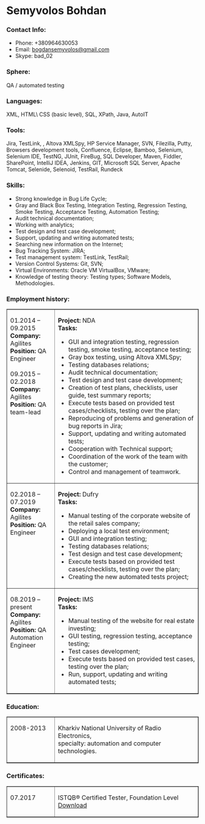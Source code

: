 # Semyvolos Bohdan

### Contact Info:
 * Phone: 	+380964630053
 * Email: 	bogdansemyvolos@gmail.com
 * Skype: 	bad_02
 
### Sphere: 
 QA / automated testing
 
### Languages:
 XML, HTML\ CSS (basic level), SQL, XPath, Java, AutoIT
 
### Tools:
 Jira, TestLink, , Altova XMLSpy, HP Service Manager, SVN, Filezilla, Putty, Browsers development tools, Confluence,  Eclipse, Bamboo, Selenium, Selenium IDE, TestNG, JUnit, FireBug, SQL Developer, Maven, Fiddler, SharePoint, IntelliJ IDEA, Jenkins, GIT, Microsoft SQL Server, Apache Tomcat, Selenide, Selenoid, TestRail, Rundeck
 
### Skills:
 * Strong knowledge in Bug Life Cycle;
 * Gray and Black Box Testing, Integration Testing, Regression Testing, Smoke Testing, Acceptance Testing, Automation Testing;
 * Audit technical documentation;
 * Working with analytics;
 * Test design and test case development;
 * Support, updating and writing automated tests;
 * Searching new information on the Internet;
 * Bug Tracking System: JIRA;
 * Test management system: ТestLink, TestRail; 
 * Version Control Systems: Git, SVN;
 * Virtual Environments: Oracle VM VirtualBox, VMware;
 * Knowledge of testing theory: Testing types; Software Models, Methodologies.
 
### Employment history:
<table width="100%" border="1" cellspacing="0" cellpadding="5">
    <tbody>
        <tr>
            <td valign="top" width="25%">
                <p>
                    01.2014 – 09.2015<br>
                    <strong>Company:</strong> Agilites<br>
                    <strong>Position:</strong> QA Engineer<br><br>
                    09.2015 – 02.2018<br>
                    <strong>Company:</strong> Agilites<br>
                    <strong>Position:</strong> QA team-lead<br>
                </p>
            </td>
            <td valign="top" width="75%">
                <p>
                    <strong>Project:</strong> NDA<br>
                    <strong>Tasks:</strong>
                </p>    
                    <ul>
                        <li>GUI and integration testing, regression testing, smoke testing, acceptance testing;</li>
                        <li>Gray box testing, using Altova XMLSpy;</li>
                        <li>Testing databases relations;</li>
                        <li>Audit technical documentation;</li>
                        <li>Test design and test case development;</li>
                        <li>Creation of test plans, checklists, user guide, test summary reports;</li>
                        <li>Execute tests based on provided test cases/checklists, testing over the plan;</li>
                        <li>Reproducing of problems and generation of bug reports in Jira;</li>
                        <li>Support, updating and writing automated tests;</li>
                        <li>Cooperation  with Technical support;</li>
                        <li>Coordination of the work of the team with the customer;</li>
                        <li>Control and management of teamwork.</li>
                    </ul>
            </td>
        </tr>
        <tr>
            <td valign="top" width="25%">
                <p>
                    02.2018 – 07.2019<br>
                    <strong>Company:</strong> Agilites<br>
                    <strong>Position:</strong> QA Engineer<br><br>
                </p>
            </td>
            <td valign="top" width="75%">
                <p>
                    <strong>Project:</strong> Dufry<br>
                    <strong>Tasks:</strong>
                </p>   
                    <ul>
                        <li>Manual testing of the corporate website of the retail sales company;</li>
                        <li>Deploying a local test environment;</li>
                        <li>GUI and integration testing;</li>
                        <li>Testing databases relations;</li>
                        <li>Test design and test case development;</li>
                        <li>Execute tests based on provided test cases/checklists, testing over the plan;</li>
                        <li>Creating the new automated tests project;</li>
                    </ul>
            </td>
        </tr>
        <tr>
            <td valign="top" width="25%">
                <p>
                    08.2019 – present<br>
                    <strong>Company:</strong> Agilites<br>
                    <strong>Position:</strong> QA Automation Engineer<br><br>
                </p>
            </td>
            <td valign="top" width="75%">
                <p>
                    <strong>Project:</strong> IMS<br>
                    <strong>Tasks:</strong>
                </p>    
                    <ul>
                        <li>Manual testing of the website for real estate investing;</li>
                        <li>GUI testing, regression testing, acceptance testing;</li>
                        <li>Test cases development;</li>
                        <li>Execute tests based on provided test cases, testing over the plan;</li>
                        <li>Run, support, updating and writing automated tests;</li>
                    </ul>
            </td>
        </tr>
    </tbody>
</table>

### Education:
<table width="100%" border="1" cellspacing="0" cellpadding="5">
    <tbody>
        <tr>
            <td valign="top" width="25%">
                <p>
                    2008-2013
                </p>
            </td>
            <td valign="top" width="75%">
                <p>
                    Kharkiv National University of Radio Electronics,<br> 
                    specialty: automation and computer technologies.
                </p>
            </td>
        </tr>
    </tbody>
</table>

### Certificates:
<table width="100%" border="1" cellspacing="0" cellpadding="5">
    <tbody>
        <tr>
            <td valign="top" width="25%">
                <p>
                    07.2017
                </p>
            </td>
            <td valign="top" width="75%">
                <p>
                    ISTQB® Certified Tester, Foundation Level
                    <a href="https://zertdb.isqi.org/en/download/index/token/J6a2bftT7Cz68559">Download</a>
                </p>
            </td>
        </tr>
    </tbody>
</table>